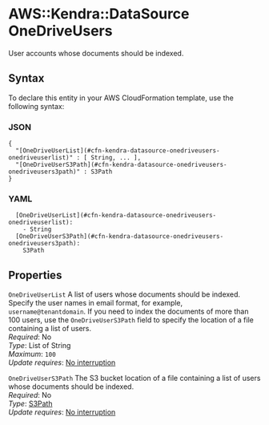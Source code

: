 # AWS::Kendra::DataSource OneDriveUsers<a name="aws-properties-kendra-datasource-onedriveusers"></a>

User accounts whose documents should be indexed\.

## Syntax<a name="aws-properties-kendra-datasource-onedriveusers-syntax"></a>

To declare this entity in your AWS CloudFormation template, use the following syntax:

### JSON<a name="aws-properties-kendra-datasource-onedriveusers-syntax.json"></a>

```
{
  "[OneDriveUserList](#cfn-kendra-datasource-onedriveusers-onedriveuserlist)" : [ String, ... ],
  "[OneDriveUserS3Path](#cfn-kendra-datasource-onedriveusers-onedriveusers3path)" : S3Path
}
```

### YAML<a name="aws-properties-kendra-datasource-onedriveusers-syntax.yaml"></a>

```
  [OneDriveUserList](#cfn-kendra-datasource-onedriveusers-onedriveuserlist):
    - String
  [OneDriveUserS3Path](#cfn-kendra-datasource-onedriveusers-onedriveusers3path):
    S3Path
```

## Properties<a name="aws-properties-kendra-datasource-onedriveusers-properties"></a>

`OneDriveUserList` <a name="cfn-kendra-datasource-onedriveusers-onedriveuserlist"></a>
A list of users whose documents should be indexed\. Specify the user names in email format, for example, `username@tenantdomain`\. If you need to index the documents of more than 100 users, use the `OneDriveUserS3Path` field to specify the location of a file containing a list of users\.  
_Required_: No  
_Type_: List of String  
_Maximum_: `100`  
_Update requires_: [No interruption](https://docs.aws.amazon.com/AWSCloudFormation/latest/UserGuide/using-cfn-updating-stacks-update-behaviors.html#update-no-interrupt)

`OneDriveUserS3Path` <a name="cfn-kendra-datasource-onedriveusers-onedriveusers3path"></a>
The S3 bucket location of a file containing a list of users whose documents should be indexed\.  
_Required_: No  
_Type_: [S3Path](aws-properties-kendra-datasource-s3path.md)  
_Update requires_: [No interruption](https://docs.aws.amazon.com/AWSCloudFormation/latest/UserGuide/using-cfn-updating-stacks-update-behaviors.html#update-no-interrupt)
